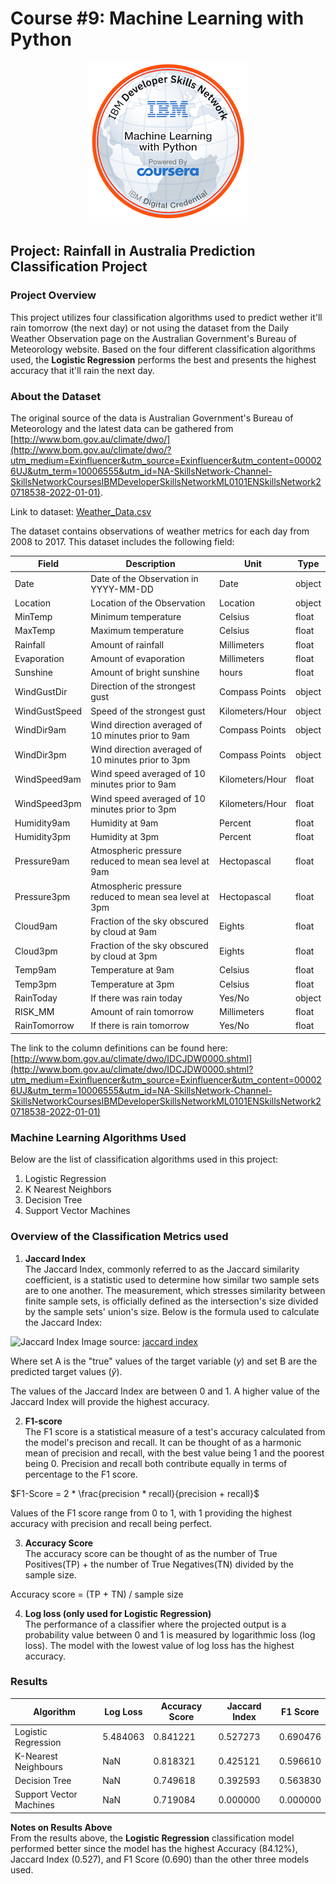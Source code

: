 # Course #9: Machine Learning with Python
<p align="center">
    <img src = "machine-learning-with-python.png">
</p>

## Project: Rainfall in Australia Prediction Classification Project
### Project Overview
This project utilizes four classification algorithms used to predict wether it'll rain tomorrow (the next day) or not using the dataset from the Daily Weather Observation page on the Australian Government's Bureau of Meteorology website. Based on the four different classification algorithms used, the **Logistic Regression** performs the best and presents the highest accuracy that it'll rain the next day.

### About the Dataset
The original source of the data is Australian Government's Bureau of Meteorology and the latest data can be gathered from [http://www.bom.gov.au/climate/dwo/](http://www.bom.gov.au/climate/dwo/?utm_medium=Exinfluencer&utm_source=Exinfluencer&utm_content=000026UJ&utm_term=10006555&utm_id=NA-SkillsNetwork-Channel-SkillsNetworkCoursesIBMDeveloperSkillsNetworkML0101ENSkillsNetwork20718538-2022-01-01).

Link to dataset: [Weather_Data.csv](https://github.com/collinbashore/IBM-Data-Science-Professional-Certification/blob/main/09%20-%20Machine%20Learning%20with%20Python/Weather_Data.csv)

The dataset contains observations of weather metrics for each day from 2008 to 2017. This dataset includes the following field:

| Field         | Description                                           | Unit            | Type   |
| ------------- | ----------------------------------------------------- | --------------- | ------ |
| Date          | Date of the Observation in YYYY-MM-DD                 | Date            | object |
| Location      | Location of the Observation                           | Location        | object |
| MinTemp       | Minimum temperature                                   | Celsius         | float  |
| MaxTemp       | Maximum temperature                                   | Celsius         | float  |
| Rainfall      | Amount of rainfall                                    | Millimeters     | float  |
| Evaporation   | Amount of evaporation                                 | Millimeters     | float  |
| Sunshine      | Amount of bright sunshine                             | hours           | float  |
| WindGustDir   | Direction of the strongest gust                       | Compass Points  | object |
| WindGustSpeed | Speed of the strongest gust                           | Kilometers/Hour | object |
| WindDir9am    | Wind direction averaged of 10 minutes prior to 9am    | Compass Points  | object |
| WindDir3pm    | Wind direction averaged of 10 minutes prior to 3pm    | Compass Points  | object |
| WindSpeed9am  | Wind speed averaged of 10 minutes prior to 9am        | Kilometers/Hour | float  |
| WindSpeed3pm  | Wind speed averaged of 10 minutes prior to 3pm        | Kilometers/Hour | float  |
| Humidity9am   | Humidity at 9am                                       | Percent         | float  |
| Humidity3pm   | Humidity at 3pm                                       | Percent         | float  |
| Pressure9am   | Atmospheric pressure reduced to mean sea level at 9am | Hectopascal     | float  |
| Pressure3pm   | Atmospheric pressure reduced to mean sea level at 3pm | Hectopascal     | float  |
| Cloud9am      | Fraction of the sky obscured by cloud at 9am          | Eights          | float  |
| Cloud3pm      | Fraction of the sky obscured by cloud at 3pm          | Eights          | float  |
| Temp9am       | Temperature at 9am                                    | Celsius         | float  |
| Temp3pm       | Temperature at 3pm                                    | Celsius         | float  |
| RainToday     | If there was rain today                               | Yes/No          | object |
| RISK_MM       | Amount of rain tomorrow                               | Millimeters     | float  |
| RainTomorrow  | If there is rain tomorrow                             | Yes/No          | float  |


The link to the column definitions can be found here: [http://www.bom.gov.au/climate/dwo/IDCJDW0000.shtml](http://www.bom.gov.au/climate/dwo/IDCJDW0000.shtml?utm_medium=Exinfluencer&utm_source=Exinfluencer&utm_content=000026UJ&utm_term=10006555&utm_id=NA-SkillsNetwork-Channel-SkillsNetworkCoursesIBMDeveloperSkillsNetworkML0101ENSkillsNetwork20718538-2022-01-01)

### Machine Learning Algorithms Used
Below are the list of classification algorithms used in this project:
1. Logistic Regression
2. K Nearest Neighbors
3. Decision Tree
4. Support Vector Machines

### Overview of the Classification Metrics used
1. **Jaccard Index** <br>
The Jaccard Index, commonly referred to as the Jaccard similarity coefficient, is a statistic used to determine how similar two sample sets are to one another. The measurement, which stresses similarity between finite sample sets, is officially defined as the intersection's size divided by the sample sets' union's size. Below is the formula used to calculate the Jaccard Index:

![Jaccard Index](https://external-content.duckduckgo.com/iu/?u=https%3A%2F%2Ftse4.mm.bing.net%2Fth%3Fid%3DOIP.Fur1nVsTmxDRn3LBLiQyNgHaB_%26pid%3DApi&f=1&ipt=75c39c709b29b8d7e4f8a1274a84a06958bbb787e00d640ced47d660303eb7bd&ipo=images)
Image source: [jaccard index](https://deepai.org/machine-learning-glossary-and-terms/jaccard-index)

Where set A is the "true" values of the target variable ($y$) and set B are the predicted target values ($\hat{y}$).

The values of the Jaccard Index are between 0 and 1. A higher value of the Jaccard Index will provide the highest accuracy.  

2. **F1-score** <br>
The F1 score is a statistical measure of a test's accuracy calculated from the model's precison and recall. It can be thought of as a harmonic mean of precision and recall, with the best value being 1 and the poorest being 0. Precision and recall both contribute equally in terms of percentage to the F1 score.

$F1-Score = 2 * \frac{precision  *  recall}{precision  +  recall}$

Values of the F1 score range from 0 to 1, with 1 providing the highest accuracy with precision and recall being perfect.

3. **Accuracy Score** <br>
The accuracy score can be thought of as the number of True Positives(TP) + the number of True Negatives(TN) divided by the sample size.

Accuracy score = (TP + TN) / sample size

4. **Log loss (only used for Logistic Regression)** <br>
The performance of a classifier where the projected output is a probability value between 0 and 1 is measured by logarithmic loss (log loss). The model with the lowest value of log loss has the highest accuracy.

### Results
| Algorithm               | Log Loss | Accuracy Score | Jaccard Index | F1 Score |
|-------------------------|----------|----------------|---------------|----------|
| Logistic Regression     | 5.484063 | 0.841221       | 0.527273      | 0.690476 |
| K-Nearest Neighbours    | NaN      | 0.818321       | 0.425121      | 0.596610 |
| Decision Tree           | NaN      | 0.749618       | 0.392593      | 0.563830 |
| Support Vector Machines | NaN      | 0.719084       | 0.000000      | 0.000000 |

**Notes on Results Above**<br>
From the results above, the **Logistic Regression** classification model performed better since the model has the highest Accuracy (84.12%), Jaccard Index (0.527), and F1 Score (0.690) than the other three models used.






